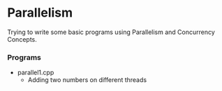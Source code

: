 # Parallelism
Trying to write some basic programs using Parallelism and Concurrency Concepts.

### Programs
- parallel1.cpp
  - Adding two numbers on different threads
